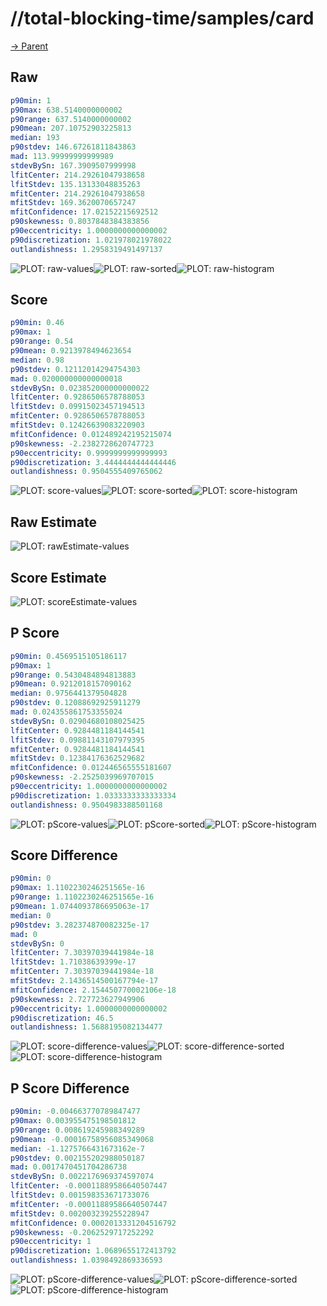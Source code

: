 
# //total-blocking-time/samples/card

[→ Parent](../..)


## Raw


```yaml
p90min: 1
p90max: 638.5140000000002
p90range: 637.5140000000002
p90mean: 207.10752903225813
median: 193
p90stdev: 146.67261811843863
mad: 113.99999999999989
stdevBySn: 167.3909507999998
lfitCenter: 214.29261047938658
lfitStdev: 135.13133048835263
mfitCenter: 214.29261047938658
mfitStdev: 169.3620070657247
mfitConfidence: 17.02152215692512
p90skewness: 0.8037848384383856
p90eccentricity: 1.0000000000000002
p90discretization: 1.021978021978022
outlandishness: 1.2958319491497137

```

![PLOT: raw-values](./raw/values.svg)![PLOT: raw-sorted](./raw/sorted.svg)![PLOT: raw-histogram](./raw/histogram.svg)
## Score


```yaml
p90min: 0.46
p90max: 1
p90range: 0.54
p90mean: 0.9213978494623654
median: 0.98
p90stdev: 0.12112014294754303
mad: 0.020000000000000018
stdevBySn: 0.023852000000000022
lfitCenter: 0.9286506578788053
lfitStdev: 0.09915023457194513
mfitCenter: 0.9286506578788053
mfitStdev: 0.12426639083220903
mfitConfidence: 0.012489242195215074
p90skewness: -2.2382728620747723
p90eccentricity: 0.9999999999999993
p90discretization: 3.4444444444444446
outlandishness: 0.9504555409765062

```

![PLOT: score-values](./score/values.svg)![PLOT: score-sorted](./score/sorted.svg)![PLOT: score-histogram](./score/histogram.svg)
## Raw Estimate

![PLOT: rawEstimate-values](./rawEstimate/values.svg)
## Score Estimate

![PLOT: scoreEstimate-values](./scoreEstimate/values.svg)
## P Score


```yaml
p90min: 0.4569515105186117
p90max: 1
p90range: 0.5430484894813883
p90mean: 0.9212018157090162
median: 0.9756441379504828
p90stdev: 0.12088692925911279
mad: 0.024355861753355024
stdevBySn: 0.02904680108025425
lfitCenter: 0.9284481184144541
lfitStdev: 0.09881143107979395
mfitCenter: 0.9284481184144541
mfitStdev: 0.12384176362529682
mfitConfidence: 0.012446565555181607
p90skewness: -2.2525039969707015
p90eccentricity: 1.0000000000000002
p90discretization: 1.0333333333333334
outlandishness: 0.9504983388501168

```

![PLOT: pScore-values](./pScore/values.svg)![PLOT: pScore-sorted](./pScore/sorted.svg)![PLOT: pScore-histogram](./pScore/histogram.svg)
## Score Difference


```yaml
p90min: 0
p90max: 1.1102230246251565e-16
p90range: 1.1102230246251565e-16
p90mean: 1.0744093786695063e-17
median: 0
p90stdev: 3.282374870082325e-17
mad: 0
stdevBySn: 0
lfitCenter: 7.30397039441984e-18
lfitStdev: 1.71038639399e-17
mfitCenter: 7.30397039441984e-18
mfitStdev: 2.1436514500167794e-17
mfitConfidence: 2.154450770002106e-18
p90skewness: 2.727723627949906
p90eccentricity: 1.0000000000000002
p90discretization: 46.5
outlandishness: 1.5688195082134477

```

![PLOT: score-difference-values](./score-difference/values.svg)![PLOT: score-difference-sorted](./score-difference/sorted.svg)![PLOT: score-difference-histogram](./score-difference/histogram.svg)
## P Score Difference


```yaml
p90min: -0.004663770789847477
p90max: 0.003955475198501812
p90range: 0.008619245988349289
p90mean: -0.00016758956085349068
median: -1.1275766431673162e-7
p90stdev: 0.002155202988050187
mad: 0.0017470451704286738
stdevBySn: 0.0022176969374597074
lfitCenter: -0.00011889586640507447
lfitStdev: 0.001598353671733076
mfitCenter: -0.00011889586640507447
mfitStdev: 0.002003239255228947
mfitConfidence: 0.0002013331204516792
p90skewness: -0.2062529717252292
p90eccentricity: 1
p90discretization: 1.0689655172413792
outlandishness: 1.0398492869336593

```

![PLOT: pScore-difference-values](./pScore-difference/values.svg)![PLOT: pScore-difference-sorted](./pScore-difference/sorted.svg)![PLOT: pScore-difference-histogram](./pScore-difference/histogram.svg)